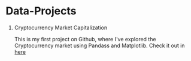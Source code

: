 # Data-Projects
1. Cryptocurrency Market Capitalization

	This is my first project on Github, where I've explored the Cryptocurrency market using Pandass and Matplotlib. Check it out in [here](https://colab.research.google.com/drive/1W6yMdCpuRqx2CTcKCtehRthVIELcI4pi#scrollTo=305a853b)
